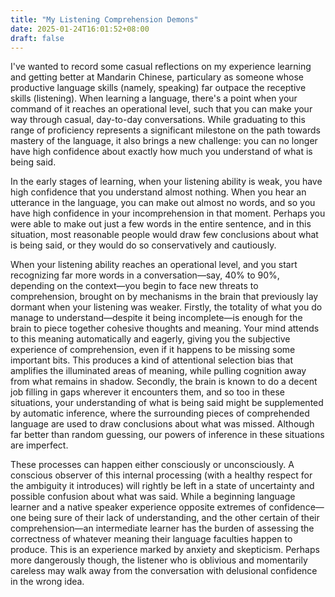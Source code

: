 ```yaml
---
title: "My Listening Comprehension Demons"
date: 2025-01-24T16:01:52+08:00
draft: false
---
```


I've wanted to record some casual reflections on my experience learning and getting better at Mandarin Chinese, particulary as someone whose productive language skills (namely, speaking) far outpace the receptive skills (listening). When learning a language, there's a point when your command of it reaches an operational level, such that you can make your way through casual, day-to-day conversations. While graduating to this range of proficiency represents a significant milestone on the path towards mastery of the language, it also brings a new challenge: you can no longer have high confidence about exactly how much you understand of what is being said.

In the early stages of learning, when your listening ability is weak, you have high confidence that you understand almost nothing. When you hear an utterance in the language, you can make out almost no words, and so you have high confidence in your incomprehension in that moment. Perhaps you were able to make out just a few words in the entire sentence, and in this situation, most reasonable people would draw few conclusions about what is being said, or they would do so conservatively and cautiously.

When your listening ability reaches an operational level, and you start recognizing far more words in a conversation&mdash;say, 40% to 90%, depending on the context&mdash;you begin to face new threats to comprehension, brought on by mechanisms in the brain that previously lay dormant when your listening was weaker. Firstly, the totality of what you do manage to understand&mdash;despite it being incomplete&mdash;is enough for the brain to piece together cohesive thoughts and meaning. Your mind attends to this meaning automatically and eagerly, giving you the subjective experience of comprehension, even if it happens to be missing some important bits. This produces a kind of attentional selection bias that amplifies the illuminated areas of meaning, while pulling cognition away from what remains in shadow. Secondly, the brain is known to do a decent job filling in gaps wherever it encounters them, and so too in these situations, your understanding of what is being said might be supplemented by automatic inference, where the surrounding pieces of comprehended language are used to draw conclusions about what was missed. Although far better than random guessing, our powers of inference in these situations are imperfect.

These processes can happen either consciously or unconsciously. A conscious observer of this internal processing (with a healthy respect for the ambiguity it introduces) will rightly be left in a state of uncertainty and possible confusion about what was said. While a beginning language learner and a native speaker experience opposite extremes of confidence&mdash;one being sure of their lack of understanding, and the other certain of their comprehension&mdash;an intermediate learner has the burden of assessing the correctness of whatever meaning their language faculties happen to produce. This is an experience marked by anxiety and skepticism. Perhaps more dangerously though, the listener who is oblivious and momentarily careless may walk away from the conversation with delusional confidence in the wrong idea.
